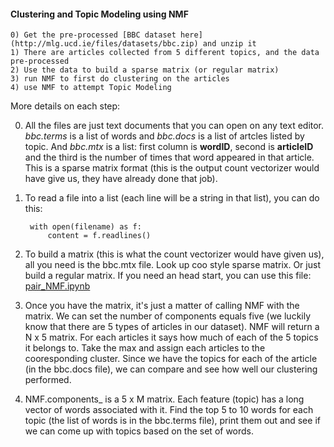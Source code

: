 #### Clustering and Topic Modeling using NMF

    0) Get the pre-processed [BBC dataset here](http://mlg.ucd.ie/files/datasets/bbc.zip) and unzip it
    1) There are articles collected from 5 different topics, and the data pre-processed
    2) Use the data to build a sparse matrix (or regular matrix)
    3) run NMF to first do clustering on the articles
    4) use NMF to attempt Topic Modeling

More details on each step:

0) All the files are just text documents that you can open on any text editor. *bbc.terms* is a list of words and *bbc.docs* is a list of artcles listed by topic. And *bbc.mtx* is a list: first column is **wordID**, second is **articleID** and the third is the number of times that word appeared in that article. This is a sparse matrix format (this is the output count vectorizer would have give us, they have already done that job).

1) To read a file into a list (each line will be a string in that list), you can do this: 

        with open(filename) as f:
            content = f.readlines()
    
2) To build a matrix (this is what the count vectorizer would have given us), all you need is the bbc.mtx file. Look up coo style sparse matrix. Or just build a regular matrix. If you need an head start, you can use this file: [pair_NMF.ipynb](pair_NMF.ipynb)

3) Once you have the matrix, it's just a matter of calling NMF with the matrix. We can set the number of components equals five (we luckily know that there are 5 types of articles in our dataset). NMF will return a N x 5 matrix. For each articles it says how much of each of the 5 topics it belongs to. Take the max and assign each articles to the cooresponding cluster. Since we have the topics for each of the article (in the bbc.docs file), we can compare and see how well our clustering performed.

4) NMF.components_ is a 5 x M matrix. Each feature (topic) has a long vector of words associated with it. Find the top 5 to 10 words for each topic (the list of words is in the bbc.terms file), print them out and see if we can come up with topics based on the set of words.
